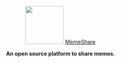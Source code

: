 <p align="center">
    <img height=100 src="https://avatars.githubusercontent.com/u/81474868?s=400&u=c8700b54e6ac7fa2071b8fe68a739400b2573296&v=4">
    <a href="https://dogehouse.tv">
    MemeShare
    </a>
</p>

<p align="center">
  <strong>An open source platform to share memes.</strong>
</p>
